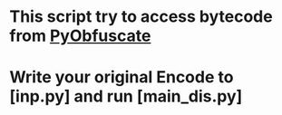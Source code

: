 # This script try to access bytecode from [PyObfuscate](https://github.com/htr-tech/PyObfuscate)
# Write your original Encode to [inp.py] and run [main_dis.py]